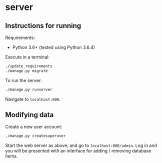 server
======

Instructions for running
------------------------

Requirements:

 - Python 3.6+ (tested using Python 3.6.4)

Execute in a terminal:

```bash
./update_requirements
./manage.py migrate
```

To run the server:

```bash
./manage.py runserver
```

Navigate to `localhost:800`.

Modifying data
--------------

Create a new user account:

```bash
./manage.py createsuperuser
```

Start the web server as above, and go to `localhost:800/admin`. Log in and you will be presented with an interface for adding / removing database items.
